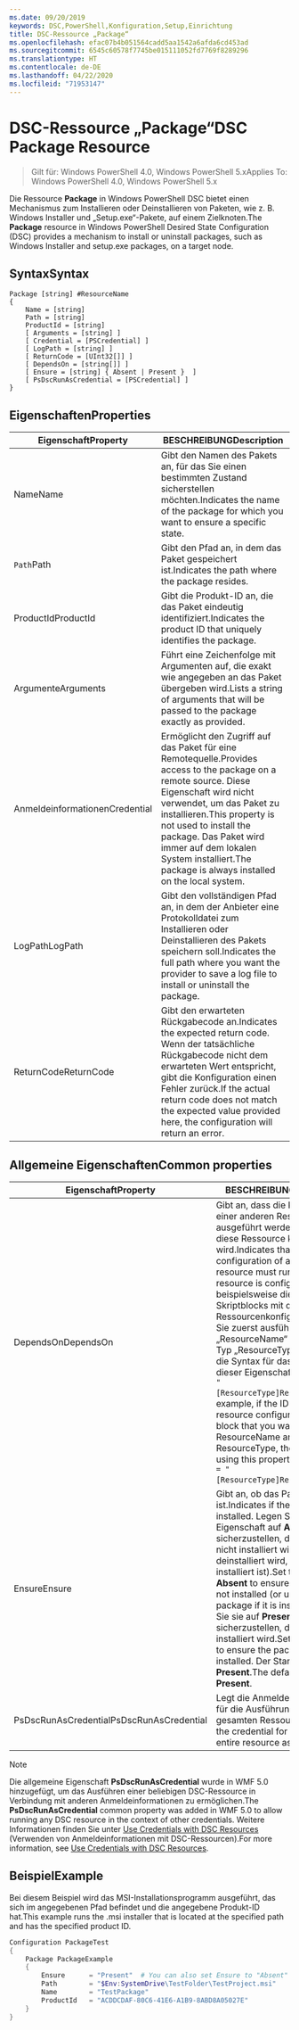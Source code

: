 ```yaml
---
ms.date: 09/20/2019
keywords: DSC,PowerShell,Konfiguration,Setup,Einrichtung
title: DSC-Ressource „Package“
ms.openlocfilehash: efac07b4b051564cadd5aa1542a6afda6cd453ad
ms.sourcegitcommit: 6545c60578f7745be015111052fd7769f8289296
ms.translationtype: HT
ms.contentlocale: de-DE
ms.lasthandoff: 04/22/2020
ms.locfileid: "71953147"
---
```

# <a name="dsc-package-resource"></a><span data-ttu-id="df2c0-103">DSC-Ressource „Package“</span><span class="sxs-lookup"><span data-stu-id="df2c0-103">DSC Package Resource</span></span>

> <span data-ttu-id="df2c0-104">Gilt für: Windows PowerShell 4.0, Windows PowerShell 5.x</span><span class="sxs-lookup"><span data-stu-id="df2c0-104">Applies To: Windows PowerShell 4.0, Windows PowerShell 5.x</span></span>

<span data-ttu-id="df2c0-105">Die Ressource **Package** in Windows PowerShell DSC bietet einen Mechanismus zum Installieren oder Deinstallieren von Paketen, wie z. B. Windows Installer und „Setup.exe“-Pakete, auf einem Zielknoten.</span><span class="sxs-lookup"><span data-stu-id="df2c0-105">The **Package** resource in Windows PowerShell Desired State Configuration (DSC) provides a mechanism to install or uninstall packages, such as Windows Installer and setup.exe packages, on a target node.</span></span>

## <a name="syntax"></a><span data-ttu-id="df2c0-106">Syntax</span><span class="sxs-lookup"><span data-stu-id="df2c0-106">Syntax</span></span>

```Syntax
Package [string] #ResourceName
{
    Name = [string]
    Path = [string]
    ProductId = [string]
    [ Arguments = [string] ]
    [ Credential = [PSCredential] ]
    [ LogPath = [string] ]
    [ ReturnCode = [UInt32[]] ]
    [ DependsOn = [string[]] ]
    [ Ensure = [string] { Absent | Present }  ]
    [ PsDscRunAsCredential = [PSCredential] ]
}
```

## <a name="properties"></a><span data-ttu-id="df2c0-107">Eigenschaften</span><span class="sxs-lookup"><span data-stu-id="df2c0-107">Properties</span></span>

|<span data-ttu-id="df2c0-108">Eigenschaft</span><span class="sxs-lookup"><span data-stu-id="df2c0-108">Property</span></span> |<span data-ttu-id="df2c0-109">BESCHREIBUNG</span><span class="sxs-lookup"><span data-stu-id="df2c0-109">Description</span></span> |
|---|---|
|<span data-ttu-id="df2c0-110">Name</span><span class="sxs-lookup"><span data-stu-id="df2c0-110">Name</span></span> |<span data-ttu-id="df2c0-111">Gibt den Namen des Pakets an, für das Sie einen bestimmten Zustand sicherstellen möchten.</span><span class="sxs-lookup"><span data-stu-id="df2c0-111">Indicates the name of the package for which you want to ensure a specific state.</span></span> |
|<span data-ttu-id="df2c0-112">`Path`</span><span class="sxs-lookup"><span data-stu-id="df2c0-112">Path</span></span> |<span data-ttu-id="df2c0-113">Gibt den Pfad an, in dem das Paket gespeichert ist.</span><span class="sxs-lookup"><span data-stu-id="df2c0-113">Indicates the path where the package resides.</span></span> |
|<span data-ttu-id="df2c0-114">ProductId</span><span class="sxs-lookup"><span data-stu-id="df2c0-114">ProductId</span></span> |<span data-ttu-id="df2c0-115">Gibt die Produkt-ID an, die das Paket eindeutig identifiziert.</span><span class="sxs-lookup"><span data-stu-id="df2c0-115">Indicates the product ID that uniquely identifies the package.</span></span> |
|<span data-ttu-id="df2c0-116">Argumente</span><span class="sxs-lookup"><span data-stu-id="df2c0-116">Arguments</span></span> |<span data-ttu-id="df2c0-117">Führt eine Zeichenfolge mit Argumenten auf, die exakt wie angegeben an das Paket übergeben wird.</span><span class="sxs-lookup"><span data-stu-id="df2c0-117">Lists a string of arguments that will be passed to the package exactly as provided.</span></span> |
|<span data-ttu-id="df2c0-118">Anmeldeinformationen</span><span class="sxs-lookup"><span data-stu-id="df2c0-118">Credential</span></span> |<span data-ttu-id="df2c0-119">Ermöglicht den Zugriff auf das Paket für eine Remotequelle.</span><span class="sxs-lookup"><span data-stu-id="df2c0-119">Provides access to the package on a remote source.</span></span> <span data-ttu-id="df2c0-120">Diese Eigenschaft wird nicht verwendet, um das Paket zu installieren.</span><span class="sxs-lookup"><span data-stu-id="df2c0-120">This property is not used to install the package.</span></span> <span data-ttu-id="df2c0-121">Das Paket wird immer auf dem lokalen System installiert.</span><span class="sxs-lookup"><span data-stu-id="df2c0-121">The package is always installed on the local system.</span></span> |
|<span data-ttu-id="df2c0-122">LogPath</span><span class="sxs-lookup"><span data-stu-id="df2c0-122">LogPath</span></span> |<span data-ttu-id="df2c0-123">Gibt den vollständigen Pfad an, in dem der Anbieter eine Protokolldatei zum Installieren oder Deinstallieren des Pakets speichern soll.</span><span class="sxs-lookup"><span data-stu-id="df2c0-123">Indicates the full path where you want the provider to save a log file to install or uninstall the package.</span></span> |
|<span data-ttu-id="df2c0-124">ReturnCode</span><span class="sxs-lookup"><span data-stu-id="df2c0-124">ReturnCode</span></span> |<span data-ttu-id="df2c0-125">Gibt den erwarteten Rückgabecode an.</span><span class="sxs-lookup"><span data-stu-id="df2c0-125">Indicates the expected return code.</span></span> <span data-ttu-id="df2c0-126">Wenn der tatsächliche Rückgabecode nicht dem erwarteten Wert entspricht, gibt die Konfiguration einen Fehler zurück.</span><span class="sxs-lookup"><span data-stu-id="df2c0-126">If the actual return code does not match the expected value provided here, the configuration will return an error.</span></span> |

## <a name="common-properties"></a><span data-ttu-id="df2c0-127">Allgemeine Eigenschaften</span><span class="sxs-lookup"><span data-stu-id="df2c0-127">Common properties</span></span>

|<span data-ttu-id="df2c0-128">Eigenschaft</span><span class="sxs-lookup"><span data-stu-id="df2c0-128">Property</span></span> |<span data-ttu-id="df2c0-129">BESCHREIBUNG</span><span class="sxs-lookup"><span data-stu-id="df2c0-129">Description</span></span> |
|---|---|
|<span data-ttu-id="df2c0-130">DependsOn</span><span class="sxs-lookup"><span data-stu-id="df2c0-130">DependsOn</span></span> |<span data-ttu-id="df2c0-131">Gibt an, dass die Konfiguration einer anderen Ressource ausgeführt werden muss, bevor diese Ressource konfiguriert wird.</span><span class="sxs-lookup"><span data-stu-id="df2c0-131">Indicates that the configuration of another resource must run before this resource is configured.</span></span> <span data-ttu-id="df2c0-132">Wenn beispielsweise die ID des Skriptblocks mit der Ressourcenkonfiguration, den Sie zuerst ausführen möchten, „ResourceName“ und dessen Typ „ResourceType“ ist, lautet die Syntax für das Verwenden dieser Eigenschaft `DependsOn = "[ResourceType]ResourceName"`.</span><span class="sxs-lookup"><span data-stu-id="df2c0-132">For example, if the ID of the resource configuration script block that you want to run first is ResourceName and its type is ResourceType, the syntax for using this property is `DependsOn = "[ResourceType]ResourceName"`.</span></span> |
|<span data-ttu-id="df2c0-133">Ensure</span><span class="sxs-lookup"><span data-stu-id="df2c0-133">Ensure</span></span> |<span data-ttu-id="df2c0-134">Gibt an, ob das Paket installiert ist.</span><span class="sxs-lookup"><span data-stu-id="df2c0-134">Indicates if the package is installed.</span></span> <span data-ttu-id="df2c0-135">Legen Sie diese Eigenschaft auf **Absent** fest, um sicherzustellen, dass das Paket nicht installiert wird (oder deinstalliert wird, wenn es installiert ist).</span><span class="sxs-lookup"><span data-stu-id="df2c0-135">Set this property to **Absent** to ensure the package is not installed (or uninstall the package if it is installed).</span></span> <span data-ttu-id="df2c0-136">Legen Sie sie auf **Present** fest, um sicherzustellen, dass das Paket installiert wird.</span><span class="sxs-lookup"><span data-stu-id="df2c0-136">Set it to **Present** to ensure the package is installed.</span></span> <span data-ttu-id="df2c0-137">Der Standardwert ist **Present**.</span><span class="sxs-lookup"><span data-stu-id="df2c0-137">The default value is **Present**.</span></span> |
|<span data-ttu-id="df2c0-138">PsDscRunAsCredential</span><span class="sxs-lookup"><span data-stu-id="df2c0-138">PsDscRunAsCredential</span></span> |<span data-ttu-id="df2c0-139">Legt die Anmeldeinformationen für die Ausführung der gesamten Ressource fest.</span><span class="sxs-lookup"><span data-stu-id="df2c0-139">Sets the credential for running the entire resource as.</span></span> |

> [!NOTE]
> <span data-ttu-id="df2c0-140">Die allgemeine Eigenschaft **PsDscRunAsCredential** wurde in WMF 5.0 hinzugefügt, um das Ausführen einer beliebigen DSC-Ressource in Verbindung mit anderen Anmeldeinformationen zu ermöglichen.</span><span class="sxs-lookup"><span data-stu-id="df2c0-140">The **PsDscRunAsCredential** common property was added in WMF 5.0 to allow running any DSC resource in the context of other credentials.</span></span> <span data-ttu-id="df2c0-141">Weitere Informationen finden Sie unter [Use Credentials with DSC Resources](../../../configurations/runasuser.md) (Verwenden von Anmeldeinformationen mit DSC-Ressourcen).</span><span class="sxs-lookup"><span data-stu-id="df2c0-141">For more information, see [Use Credentials with DSC Resources](../../../configurations/runasuser.md).</span></span>

## <a name="example"></a><span data-ttu-id="df2c0-142">Beispiel</span><span class="sxs-lookup"><span data-stu-id="df2c0-142">Example</span></span>

<span data-ttu-id="df2c0-143">Bei diesem Beispiel wird das MSI-Installationsprogramm ausgeführt, das sich im angegebenen Pfad befindet und die angegebene Produkt-ID hat.</span><span class="sxs-lookup"><span data-stu-id="df2c0-143">This example runs the .msi installer that is located at the specified path and has the specified product ID.</span></span>

```powershell
Configuration PackageTest
{
    Package PackageExample
    {
        Ensure      = "Present"  # You can also set Ensure to "Absent"
        Path        = "$Env:SystemDrive\TestFolder\TestProject.msi"
        Name        = "TestPackage"
        ProductId   = "ACDDCDAF-80C6-41E6-A1B9-8ABD8A05027E"
    }
}
```